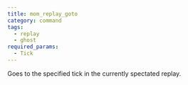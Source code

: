 ```yaml
---
title: mom_replay_goto
category: command
tags:
  - replay
  - ghost
required_params: 
  - Tick
---
```


Goes to the specified tick in the currently spectated replay.